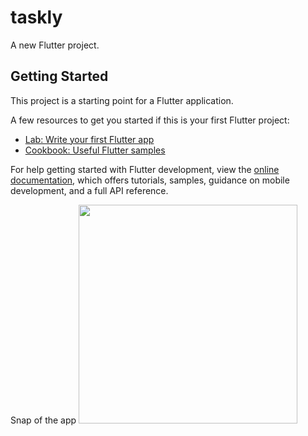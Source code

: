 # taskly

A new Flutter project.

## Getting Started

This project is a starting point for a Flutter application.

A few resources to get you started if this is your first Flutter project:

- [Lab: Write your first Flutter app](https://docs.flutter.dev/get-started/codelab)
- [Cookbook: Useful Flutter samples](https://docs.flutter.dev/cookbook)

For help getting started with Flutter development, view the
[online documentation](https://docs.flutter.dev/), which offers tutorials,
samples, guidance on mobile development, and a full API reference.



Snap of the app
<img src="https://github.com/dhirajchaurasiya10/Taskly/assets/106879418/3726704c-0478-426b-8478-e8fcb26397cd" width="350">


